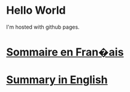<!DOCTYPE html>
<html>
    <head>
        <title>guillaume-maton.github.io</title>
    </head>
    <body>
        <h1>Hello World</h1>
        <p>I'm hosted with github pages.</p>
    </body>
</html>

# [Sommaire en Fran�ais](/FR/Sommaire.md)
# [Summary in English](/EN/Summary.md)